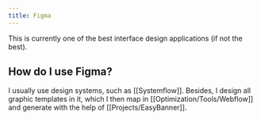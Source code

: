 ```yaml
---
title: Figma
---
```


This is currently one of the best interface design applications (if not the best).

## How do I use Figma?
I usually use design systems, such as [[Systemflow]]. Besides, I design all graphic templates in it, which I then map in [[Optimization/Tools/Webflow]] and generate with the help of [[Projects/EasyBanner]].
